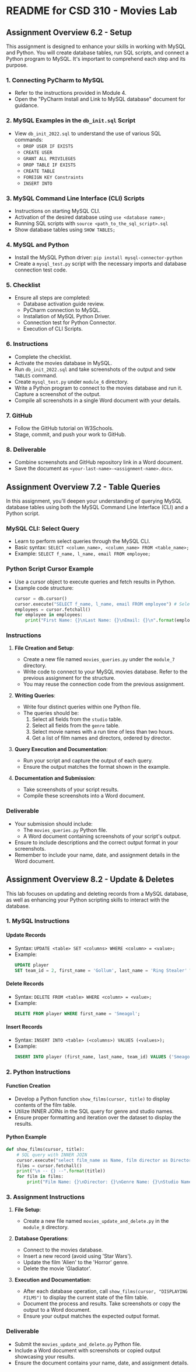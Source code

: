 # README for CSD 310 - Movies Lab

## Assignment Overview 6.2 - Setup

This assignment is designed to enhance your skills in working with MySQL and Python. You will create database tables, run SQL scripts, and connect a Python program to MySQL. It's important to comprehend each step and its purpose.

### 1. Connecting PyCharm to MySQL
- Refer to the instructions provided in Module 4.
- Open the "PyCharm Install and Link to MySQL database" document for guidance.

### 2. MySQL Examples in the `db_init.sql` Script
- View `db_init_2022.sql` to understand the use of various SQL commands:
  - `DROP USER IF EXISTS`
  - `CREATE USER`
  - `GRANT ALL PRIVILEGES`
  - `DROP TABLE IF EXISTS`
  - `CREATE TABLE`
  - `FOREIGN KEY Constraints`
  - `INSERT INTO`

### 3. MySQL Command Line Interface (CLI) Scripts
- Instructions on starting MySQL CLI.
- Activation of the desired database using `use <database name>;`
- Running SQL scripts with `source <path_to_the_sql_script>.sql`
- Show database tables using `SHOW TABLES;`

### 4. MySQL and Python
- Install the MySQL Python driver: `pip install mysql-connector-python`
- Create a `mysql_test.py` script with the necessary imports and database connection test code.

### 5. Checklist
- Ensure all steps are completed:
  - Database activation guide review.
  - PyCharm connection to MySQL.
  - Installation of MySQL Python Driver.
  - Connection test for Python Connector.
  - Execution of CLI Scripts.

### 6. Instructions
- Complete the checklist.
- Activate the movies database in MySQL.
- Run `db_init_2022.sql` and take screenshots of the output and `SHOW TABLES` command.
- Create `mysql_test.py` under `module_6` directory.
- Write a Python program to connect to the movies database and run it. Capture a screenshot of the output.
- Compile all screenshots in a single Word document with your details.

### 7. GitHub
- Follow the GitHub tutorial on W3Schools.
- Stage, commit, and push your work to GitHub.

### 8. Deliverable
- Combine screenshots and GitHub repository link in a Word document.
- Save the document as `<your-last-name>-<assignment-name>.docx`.

## Assignment Overview 7.2 - Table Queries

In this assignment, you'll deepen your understanding of querying MySQL database tables using both the MySQL Command Line Interface (CLI) and a Python script.

### MySQL CLI: Select Query
- Learn to perform select queries through the MySQL CLI.
- Basic syntax: `SELECT <column_name>, <column_name> FROM <table_name>;`
- Example: `SELECT f_name, l_name, email FROM employee;`

### Python Script Cursor Example
- Use a cursor object to execute queries and fetch results in Python.
- Example code structure:
  ```python
  cursor = db.cursor()
  cursor.execute("SELECT f_name, l_name, email FROM employee") # Selecting fields
  employees = cursor.fetchall()
  for employee in employees:
      print("First Name: {}\nLast Name: {}\nEmail: {}\n".format(employee[0], employee[1], employee[2])) # Output format
  ```

### Instructions
1. **File Creation and Setup**:
   - Create a new file named `movies_queries.py` under the `module_7` directory.
   - Write code to connect to your MySQL movies database. Refer to the previous assignment for the structure.
   - You may reuse the connection code from the previous assignment.

2. **Writing Queries**:
   - Write four distinct queries within one Python file.
   - The queries should be:
     1. Select all fields from the `studio` table.
     2. Select all fields from the `genre` table.
     3. Select movie names with a run time of less than two hours.
     4. Get a list of film names and directors, ordered by director.

3. **Query Execution and Documentation**:
   - Run your script and capture the output of each query.
   - Ensure the output matches the format shown in the example.

4. **Documentation and Submission**:
   - Take screenshots of your script results.
   - Compile these screenshots into a Word document.

### Deliverable
- Your submission should include:
  - The `movies_queries.py` Python file.
  - A Word document containing screenshots of your script's output.
- Ensure to include descriptions and the correct output format in your screenshots.
- Remember to include your name, date, and assignment details in the Word document.

## Assignment Overview 8.2 - Update & Deletes

This lab focuses on updating and deleting records from a MySQL database, as well as enhancing your Python scripting skills to interact with the database.

### 1. MySQL Instructions

#### Update Records
- Syntax: `UPDATE <table> SET <columns> WHERE <column> = <value>;`
- Example: 
  ```sql
  UPDATE player
  SET team_id = 2, first_name = 'Gollum', last_name = 'Ring Stealer' WHERE first_name = 'Smeagol';
  ```

#### Delete Records
- Syntax: `DELETE FROM <table> WHERE <column> = <value>;`
- Example: 
  ```sql
  DELETE FROM player WHERE first_name = 'Smeagol';
  ```

#### Insert Records
- Syntax: `INSERT INTO <table> (<columns>) VALUES (<values>);`
- Example: 
  ```sql
  INSERT INTO player (first_name, last_name, team_id) VALUES ('Smeagol', 'Shire Folk', 1);
  ```

### 2. Python Instructions

#### Function Creation
- Develop a Python function `show_films(cursor, title)` to display contents of the film table.
- Utilize INNER JOINs in the SQL query for genre and studio names.
- Ensure proper formatting and iteration over the dataset to display the results.

#### Python Example
```python
def show_films(cursor, title):
    # SQL query with INNER JOIN
    cursor.execute("select film_name as Name, film director as Director, genre_name as Genre, studio_name as 'Studio Name' from film INNER JOIN genre ON film.genre_id=genre.genre_id INNER JOIN studio ON film.studio_id=studio.studio_id")
    films = cursor.fetchall()
    print("\n -- {} --".format(title))
    for film in films:
        print("Film Name: {}\nDirector: {}\nGenre Name: {}\nStudio Name: {}\n".format(film[0], film[1], film[2], film[3]))
```

### 3. Assignment Instructions

1. **File Setup**:
   - Create a new file named `movies_update_and_delete.py` in the `module_8` directory.

2. **Database Operations**:
   - Connect to the movies database.
   - Insert a new record (avoid using 'Star Wars').
   - Update the film 'Alien' to the 'Horror' genre.
   - Delete the movie 'Gladiator'.

3. **Execution and Documentation**:
   - After each database operation, call `show_films(cursor, "DISPLAYING FILMS")` to display the current state of the film table.
   - Document the process and results. Take screenshots or copy the output to a Word document.
   - Ensure your output matches the expected output format.

### Deliverable

- Submit the `movies_update_and_delete.py` Python file.
- Include a Word document with screenshots or copied output showcasing your results.
- Ensure the document contains your name, date, and assignment details.
